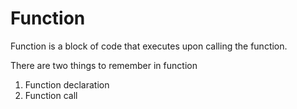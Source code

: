 # Function

Function is a block of code that executes upon calling the function.

There are two things to remember in function
1. Function declaration
2. Function call